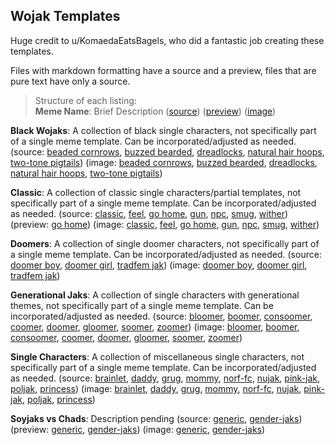 ## Wojak Templates

Huge credit to u/KomaedaEatsBagels, who did a fantastic job creating these templates.

Files with markdown formatting have a source and a preview, files that are pure text have only a source.

> Structure of each listing:  
> **Meme Name**: Brief Description
 ([source]())
 ([preview]())
 ([image]())
 
**Black Wojaks**: A collection of black single characters, not specifically part of a single meme template. Can be incorporated/adjusted as needed.
 (source: [beaded cornrows](black-wojaks/beaded-cornrows.txt), [buzzed bearded](black-wojaks/buzzed-bearded.txt), [dreadlocks](black-wojaks/dreadlocks.txt), [natural hair hoops](black-wojaks/natural-hair-hoops.txt), [two-tone pigtails](black-wojaks/two-tone-pigtails.txt))
 (image: [beaded cornrows](black-wojaks/beaded-cornrows.png), [buzzed bearded](black-wojaks/buzzed-bearded.png), [dreadlocks](black-wojaks/dreadlocks.png), [natural hair hoops](black-wojaks/natural-hair-hoops.png), [two-tone pigtails](black-wojaks/two-tone-pigtails.png))
 
**Classic**: A collection of classic single characters/partial templates, not specifically part of a single meme template. Can be incorporated/adjusted as needed.
 (source: [classic](classic/classic.txt), [feel](classic/feel.txt), [go home](https://raw.githubusercontent.com/MurdoMaclachlan/ToR-Repost-Collection/master/wojak/classic/go-home.md), [gun](classic/gun.txt), [npc](classic/npc.txt), [smug](classic/smug.txt), [wither](classic/wither.txt))
 (preview: [go home](classic/go-home.md))
 (image: [classic](classic/classic.jpg), [feel](classic/feel.png), [go home](classic/go-home.jpg), [gun](classic/gun.jpg), [npc](classic/npc.jpg), [smug](classic/smug.jpg), [wither](classic/wither.jpg))

**Doomers**: A collection of single doomer characters, not specifically part of a single meme template. Can be incorporated/adjusted as needed.
 (source: [doomer boy](doomers/doomer-boy.txt), [doomer girl](doomers/doomer-girl.txt), [tradfem jak](doomers/tradfem-jak.txt))
 (image: [doomer boy](doomers/doomer-boy.jpg), [doomer girl](doomers/doomer-girl.jpg), [tradfem jak](doomers/tradfem-jak.jpg))

**Generational Jaks**: A collection of single characters with generational themes, not specifically part of a single meme template. Can be incorporated/adjusted as needed.
 (source: [bloomer](generational-jaks/bloomer.txt), [boomer](generational-jaks/boomer.txt), [consoomer](generational-jaks/consoomer.txt), [coomer](generational-jaks/coomer.txt), [doomer](generational-jaks/doomer.txt), [gloomer](generational-jaks/gloomer.txt), [soomer](generational-jaks/soomer.txt), [zoomer](generational-jaks/zoomer.txt))
 (image: [bloomer](generational-jaks/bloomer.jpg), [boomer](generational-jaks/boomer.jpg), [consoomer](generational-jaks/consoomer.jpg), [coomer](generational-jaks/coomer.png), [doomer](generational-jaks/doomer.jpg), [gloomer](generational-jaks/gloomer.png), [soomer](generational-jaks/soomer.jpg), [zoomer](generational-jaks/zoomer.png))

**Single Characters**: A collection of miscellaneous single characters, not specifically part of a single meme template. Can be incorporated/adjusted as needed.
 (source: [brainlet](single-characters/brainlet.txt), [daddy](single-characters/daddy.txt), [grug](single-characters/grug.txt), [mommy](single-characters/mommy.txt), [norf-fc](single-characters/norf-fc.txt), [nujak](single-characters/nujak.txt), [pink-jak](single-characters/pink-jak.txt), [poljak](single-characters/poljak.txt), [princess](single-characters/princess-jak.txt))
 (image: [brainlet](single-characters/brainlet-jak.jpg), [daddy](single-characters/daddy.jpg), [grug](single-characters/grug-jak.jpg), [mommy](single-characters/mommy-jak.jpg), [norf-fc](single-characters/norf-fc.jpg), [nujak](single-characters/nujak.jpg), [pink-jak](single-characters/pink-jak.jpg), [poljak](single-characters/poljak-jak.jpg), [princess](single-characters/princess-jak.jpg))

**Soyjaks vs Chads**: Description pending
 (source: [generic](https://raw.githubusercontent.com/MurdoMaclachlan/ToR-Repost-Collection/master/wojak/soyjaks-vs-chads/soyjaks-vs-chads.md), [gender-jaks](https://raw.githubusercontent.com/MurdoMaclachlan/ToR-Repost-Collection/master/wojak/soyjaks-vs-chads/gender-jaks.md))
 (preview: [generic](soyjaks-vs-chads/soyjaks-vs-chads.md), [gender-jaks](soyjaks-vs-chads/gender-jaks.md))
 (image: [generic](soyjaks-vs-chads/Soyjaks-vs-Chads.jpg), [gender-jaks](soyjaks-vs-chads/gender-jaks.jpg))
